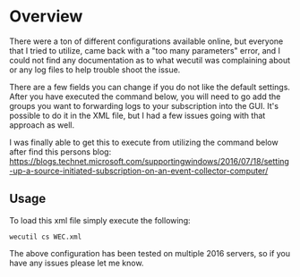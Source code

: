 # Overview
There were a ton of different configurations available online, but everyone that I tried to utilize, came back with a "too many parameters"
error, and I could not find any documentation as to what wecutil was complaining about or any log files to help trouble shoot the issue.

There are a few fields you can change if you do not like the default settings. After you have executed the command below, you will
need to go add the groups you want to forwarding logs to your subscription into the GUI. It's possible to do it in the XML file, but I
had a few issues going with that approach as well.

I was finally able to get this to execute from utilizing the command below after find this persons blog: 
https://blogs.technet.microsoft.com/supportingwindows/2016/07/18/setting-up-a-source-initiated-subscription-on-an-event-collector-computer/

## Usage
To load this xml file simply execute the following:
```
wecutil cs WEC.xml
```

The above configuration has been tested on multiple 2016 servers, so if you have any issues please let me know.
